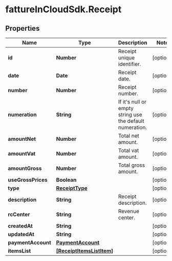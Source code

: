 # fattureInCloudSdk.Receipt

## Properties

Name | Type | Description | Notes
------------ | ------------- | ------------- | -------------
**id** | **Number** | Receipt unique identifier. | [optional] 
**date** | **Date** | Receipt date. | [optional] 
**number** | **Number** | Receipt number. | [optional] 
**numeration** | **String** | If it&#39;s null or empty string use the default numeration. | [optional] 
**amountNet** | **Number** | Total net amount. | [optional] 
**amountVat** | **Number** | Total vat amount. | [optional] 
**amountGross** | **Number** | Total gross amount. | [optional] 
**useGrossPrices** | **Boolean** |  | [optional] 
**type** | [**ReceiptType**](ReceiptType.md) |  | [optional] 
**description** | **String** | Receipt description. | [optional] 
**rcCenter** | **String** | Revenue center. | [optional] 
**createdAt** | **String** |  | [optional] 
**updatedAt** | **String** |  | [optional] 
**paymentAccount** | [**PaymentAccount**](PaymentAccount.md) |  | [optional] 
**itemsList** | [**[ReceiptItemsListItem]**](ReceiptItemsListItem.md) |  | [optional] 


